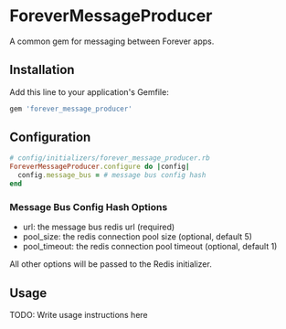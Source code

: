 # ForeverMessageProducer

A common gem for messaging between Forever apps.

## Installation

Add this line to your application's Gemfile:

```ruby
gem 'forever_message_producer'
```

## Configuration

```ruby
# config/initializers/forever_message_producer.rb
ForeverMessageProducer.configure do |config|
  config.message_bus = # message bus config hash
end
```

### Message Bus Config Hash Options
* url: the message bus redis url (required)
* pool_size: the redis connection pool size (optional, default 5)
* pool_timeout: the redis connection pool timeout (optional, default 1)

All other options will be passed to the Redis initializer.

## Usage

TODO: Write usage instructions here
